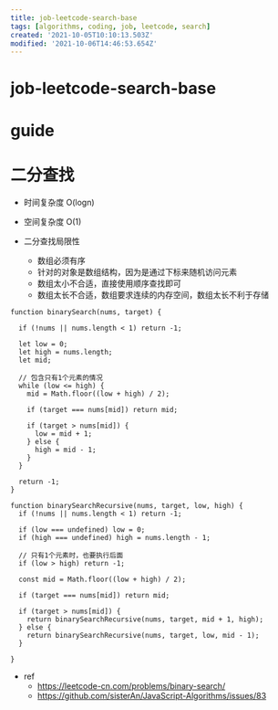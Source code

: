 ```yaml
---
title: job-leetcode-search-base
tags: [algorithms, coding, job, leetcode, search]
created: '2021-10-05T10:10:13.503Z'
modified: '2021-10-06T14:46:53.654Z'
---
```


# job-leetcode-search-base

# guide

# 二分查找
- 时间复杂度 O(logn)
- 空间复杂度 O(1)

- 二分查找局限性
  - 数组必须有序
  - 针对的对象是数组结构，因为是通过下标来随机访问元素
  - 数组太小不合适，直接使用顺序查找即可
  - 数组太长不合适，数组要求连续的内存空间，数组太长不利于存储

```JS
function binarySearch(nums, target) {

  if (!nums || nums.length < 1) return -1;

  let low = 0;
  let high = nums.length;
  let mid;

  // 包含只有1个元素的情况
  while (low <= high) {
    mid = Math.floor((low + high) / 2);

    if (target === nums[mid]) return mid;

    if (target > nums[mid]) {
      low = mid + 1;
    } else {
      high = mid - 1;
    }
  }

  return -1;
}

function binarySearchRecursive(nums, target, low, high) {
  if (!nums || nums.length < 1) return -1;

  if (low === undefined) low = 0;
  if (high === undefined) high = nums.length - 1;

  // 只有1个元素时，也要执行后面
  if (low > high) return -1;

  const mid = Math.floor((low + high) / 2);

  if (target === nums[mid]) return mid;

  if (target > nums[mid]) {
    return binarySearchRecursive(nums, target, mid + 1, high);
  } else {
    return binarySearchRecursive(nums, target, low, mid - 1);
  }

}
```

- ref
  - https://leetcode-cn.com/problems/binary-search/
  - https://github.com/sisterAn/JavaScript-Algorithms/issues/83
